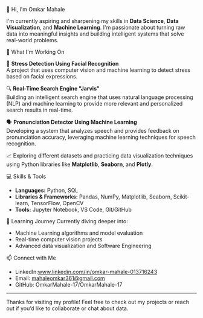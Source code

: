 👋 Hi, I'm Omkar Mahale

I'm currently aspiring and sharpening my skills in **Data Science**, **Data Visualization**, and **Machine Learning**. I'm passionate about turning raw data into meaningful insights and building intelligent systems that solve real-world problems.

🚀 What I'm Working On

🤖 **Stress Detection Using Facial Recognition**  
 A project that uses computer vision and machine learning to detect stress based on facial expressions.

🔍 **Real-Time Search Engine "Jarvis"**  
  Building an intelligent search engine that uses natural language processing (NLP) and machine learning to provide more relevant and personalized search results in real-time.

🗣️ **Pronunciation Detector Using Machine Learning**  
  Developing a system that analyzes speech and provides feedback on pronunciation accuracy, leveraging machine learning techniques for speech recognition.


📈 Exploring different datasets and practicing data visualization techniques using Python libraries like **Matplotlib**, **Seaborn**, and **Plotly**.

💻 Skills & Tools
 - **Languages:** Python, SQL  
 - **Libraries & Frameworks:** Pandas, NumPy, Matplotlib, Seaborn, Scikit-learn, TensorFlow, OpenCV  
 - **Tools:** Jupyter Notebook, VS Code, Git/GitHub  

🌱 Learning Journey
 Currently diving deeper into:
 - Machine Learning algorithms and model evaluation
 - Real-time computer vision projects
 - Advanced data visualization and Software Engineering

📫 Connect with Me
 - LinkedIn:www.linkedin.com/in/omkar-mahale-013716243
 - Email: mahaleomkar361@gmail.com  
 - GitHub: OmkarMahale-17/OmkarMahale-17

---

Thanks for visiting my profile! Feel free to check out my projects or reach out if you’d like to collaborate or chat about data.
<!---
OmkarMahale-17/OmkarMahale-17 is a ✨ special ✨ repository because its `README.md` (this file) appears on your GitHub profile.
You can click the Preview link to take a look at your changes.
--->
